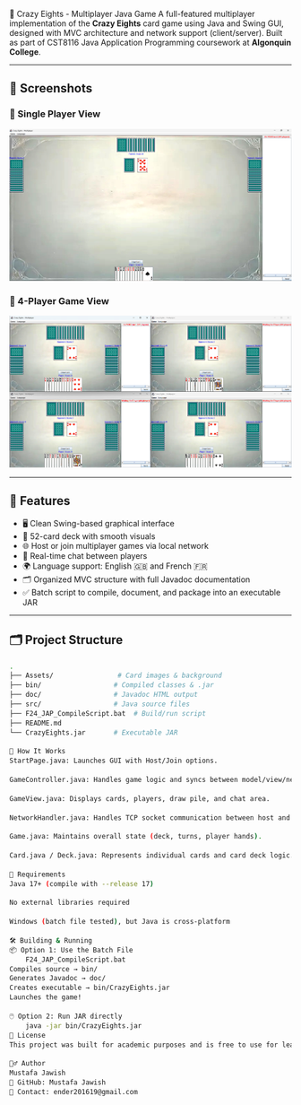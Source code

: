 🎴 Crazy Eights - Multiplayer Java Game
A full-featured multiplayer implementation of the **Crazy Eights** card game using Java and Swing GUI, designed with MVC architecture and network support (client/server). Built as part of CST8116 Java Application Programming coursework at **Algonquin College**.

---

## 📸 Screenshots

### 🔹 Single Player View  
![Single Player](Single%20Player%20interface.png)

### 🔹 4-Player Game View  
![Multiplayer](4%20Players%20interface.png)

---

## 🚀 Features

- 🖥️ Clean Swing-based graphical interface
- 🎴 52-card deck with smooth visuals
- 🌐 Host or join multiplayer games via local network
- 💬 Real-time chat between players
- 🌍 Language support: English 🇬🇧 and French 🇫🇷
- 🗂️ Organized MVC structure with full Javadoc documentation
- ✅ Batch script to compile, document, and package into an executable JAR

---

## 🗂️ Project Structure

```bash
.
├── Assets/                # Card images & background
├── bin/                  # Compiled classes & .jar
├── doc/                  # Javadoc HTML output
├── src/                  # Java source files
├── F24_JAP_CompileScript.bat  # Build/run script
├── README.md
└── CrazyEights.jar       # Executable JAR

🧠 How It Works
StartPage.java: Launches GUI with Host/Join options.

GameController.java: Handles game logic and syncs between model/view/network.

GameView.java: Displays cards, players, draw pile, and chat area.

NetworkHandler.java: Handles TCP socket communication between host and clients.

Game.java: Maintains overall state (deck, turns, player hands).

Card.java / Deck.java: Represents individual cards and card deck logic.

🔧 Requirements
Java 17+ (compile with --release 17)

No external libraries required

Windows (batch file tested), but Java is cross-platform

🛠️ Building & Running
📦 Option 1: Use the Batch File
    F24_JAP_CompileScript.bat
Compiles source → bin/
Generates Javadoc → doc/
Creates executable → bin/CrazyEights.jar
Launches the game!

🖱️ Option 2: Run JAR directly
    java -jar bin/CrazyEights.jar
📄 License
This project was built for academic purposes and is free to use for learning or portfolio work.

🙋‍♂️ Author
Mustafa Jawish
📘 GitHub: Mustafa Jawish
📧 Contact: ender201619@gmail.com
